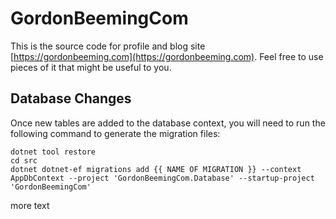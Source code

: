 # GordonBeemingCom

This is the source code for profile and blog site [https://gordonbeeming.com](https://gordonbeeming.com). Feel free to use pieces of it that might be useful to you.

## Database Changes

Once new tables are added to the database context, you will need to run the following command to generate the migration files:
    
    dotnet tool restore
    cd src
    dotnet dotnet-ef migrations add {{ NAME OF MIGRATION }} --context AppDbContext --project 'GordonBeemingCom.Database' --startup-project 'GordonBeemingCom'




more text
